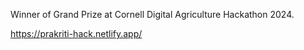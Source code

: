 Winner of Grand Prize at Cornell Digital Agriculture Hackathon 2024.

https://prakriti-hack.netlify.app/
